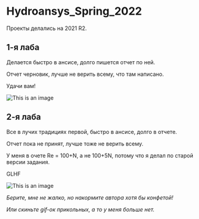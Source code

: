 # Hydroansys_Spring_2022

Проекты делались на 2021 R2.

## 1-я лаба

Делается быстро в ансисе, долго пишется отчет по ней.

Отчет черновик, лучше не верить всему, что там написано.

Удачи вам!

![This is an image](https://c.tenor.com/hVRzRZnx-YsAAAAM/pepe-the-frog-sitting-chillin.gif)

## 2-я лаба

Все в лучих традициях первой, быстро в ансисе, долго в отчете.

Отчет пока не принят, лучше тоже не верить всему.

У меня в очете Re = 100+N, а не 100+5N, потому что я делал по старой версии задания.

GLHF

![This is an image](https://c.tenor.com/aoNUhBwjFaEAAAAM/pepe-music.gif)

*Берите, мне не жалко, но накормите автора хотя бы конфетой!*

*Или скиньте gif-ок прикольных, а то у меня больше нет.*
